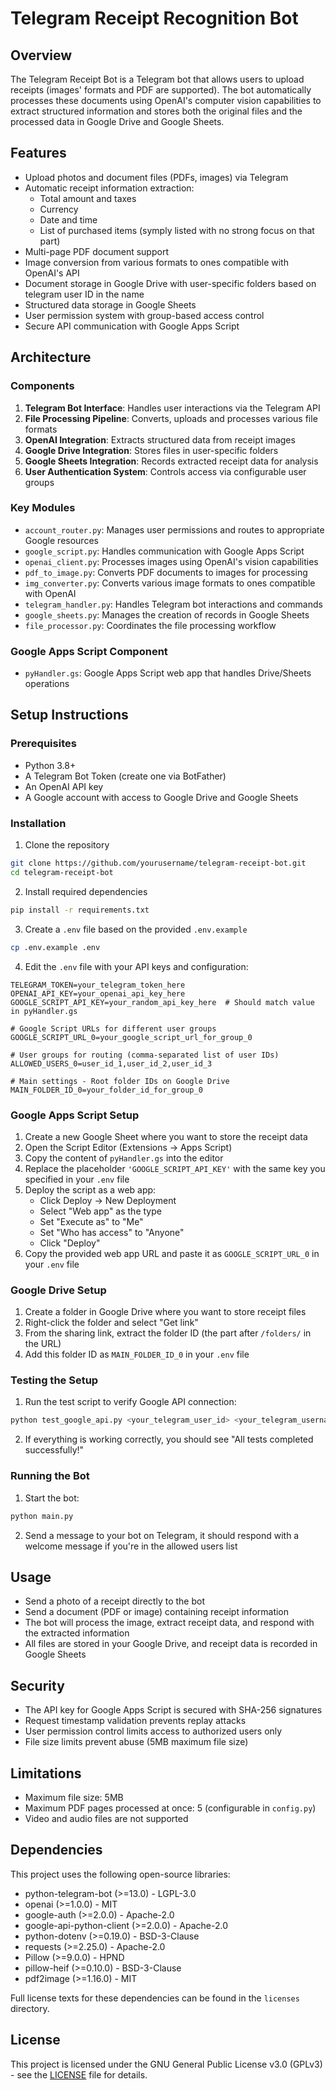 # Telegram Receipt Recognition Bot

## Overview
The Telegram Receipt Bot is a Telegram bot that allows users to upload receipts (images' formats and PDF are supported). The bot automatically processes these documents using OpenAI's computer vision capabilities to extract structured information and stores both the original files and the processed data in Google Drive and Google Sheets.

## Features
- Upload photos and document files (PDFs, images) via Telegram
- Automatic receipt information extraction:
  - Total amount and taxes
  - Currency
  - Date and time
  - List of purchased items (symply listed with no strong focus on that part)
- Multi-page PDF document support
- Image conversion from various formats to ones compatible with OpenAI's API
- Document storage in Google Drive with user-specific folders based on telegram user ID in the name 
- Structured data storage in Google Sheets
- User permission system with group-based access control
- Secure API communication with Google Apps Script

## Architecture

### Components
1. **Telegram Bot Interface**: Handles user interactions via the Telegram API
2. **File Processing Pipeline**: Converts, uploads and processes various file formats
3. **OpenAI Integration**: Extracts structured data from receipt images
4. **Google Drive Integration**: Stores files in user-specific folders
5. **Google Sheets Integration**: Records extracted receipt data for analysis
6. **User Authentication System**: Controls access via configurable user groups

### Key Modules
- `account_router.py`: Manages user permissions and routes to appropriate Google resources
- `google_script.py`: Handles communication with Google Apps Script
- `openai_client.py`: Processes images using OpenAI's vision capabilities
- `pdf_to_image.py`: Converts PDF documents to images for processing
- `img_converter.py`: Converts various image formats to ones compatible with OpenAI
- `telegram_handler.py`: Handles Telegram bot interactions and commands
- `google_sheets.py`: Manages the creation of records in Google Sheets
- `file_processor.py`: Coordinates the file processing workflow

### Google Apps Script Component
- `pyHandler.gs`: Google Apps Script web app that handles Drive/Sheets operations

## Setup Instructions

### Prerequisites
- Python 3.8+
- A Telegram Bot Token (create one via BotFather)
- An OpenAI API key
- A Google account with access to Google Drive and Google Sheets

### Installation

1. Clone the repository
```bash
git clone https://github.com/yourusername/telegram-receipt-bot.git
cd telegram-receipt-bot
```

2. Install required dependencies
```bash
pip install -r requirements.txt
```

3. Create a `.env` file based on the provided `.env.example`
```bash
cp .env.example .env
```

4. Edit the `.env` file with your API keys and configuration:
```
TELEGRAM_TOKEN=your_telegram_token_here
OPENAI_API_KEY=your_openai_api_key_here
GOOGLE_SCRIPT_API_KEY=your_random_api_key_here  # Should match value in pyHandler.gs

# Google Script URLs for different user groups
GOOGLE_SCRIPT_URL_0=your_google_script_url_for_group_0

# User groups for routing (comma-separated list of user IDs)
ALLOWED_USERS_0=user_id_1,user_id_2,user_id_3

# Main settings - Root folder IDs on Google Drive
MAIN_FOLDER_ID_0=your_folder_id_for_group_0
```

### Google Apps Script Setup

1. Create a new Google Sheet where you want to store the receipt data
2. Open the Script Editor (Extensions → Apps Script)
3. Copy the content of `pyHandler.gs` into the editor
4. Replace the placeholder `'GOOGLE_SCRIPT_API_KEY'` with the same key you specified in your `.env` file
5. Deploy the script as a web app:
   - Click Deploy → New Deployment
   - Select "Web app" as the type
   - Set "Execute as" to "Me"
   - Set "Who has access" to "Anyone"
   - Click "Deploy"
6. Copy the provided web app URL and paste it as `GOOGLE_SCRIPT_URL_0` in your `.env` file

### Google Drive Setup

1. Create a folder in Google Drive where you want to store receipt files
2. Right-click the folder and select "Get link"
3. From the sharing link, extract the folder ID (the part after `/folders/` in the URL)
4. Add this folder ID as `MAIN_FOLDER_ID_0` in your `.env` file

### Testing the Setup

1. Run the test script to verify Google API connection:
```bash
python test_google_api.py <your_telegram_user_id> <your_telegram_username>
```

2. If everything is working correctly, you should see "All tests completed successfully!"

### Running the Bot

1. Start the bot:
```bash
python main.py
```

2. Send a message to your bot on Telegram, it should respond with a welcome message if you're in the allowed users list

## Usage

- Send a photo of a receipt directly to the bot
- Send a document (PDF or image) containing receipt information
- The bot will process the image, extract receipt data, and respond with the extracted information
- All files are stored in your Google Drive, and receipt data is recorded in Google Sheets

## Security

- The API key for Google Apps Script is secured with SHA-256 signatures
- Request timestamp validation prevents replay attacks
- User permission control limits access to authorized users only
- File size limits prevent abuse (5MB maximum file size)

## Limitations

- Maximum file size: 5MB
- Maximum PDF pages processed at once: 5 (configurable in `config.py`)
- Video and audio files are not supported

## Dependencies

This project uses the following open-source libraries:

- python-telegram-bot (>=13.0) - LGPL-3.0
- openai (>=1.0.0) - MIT
- google-auth (>=2.0.0) - Apache-2.0
- google-api-python-client (>=2.0.0) - Apache-2.0
- python-dotenv (>=0.19.0) - BSD-3-Clause
- requests (>=2.25.0) - Apache-2.0
- Pillow (>=9.0.0) - HPND
- pillow-heif (>=0.10.0) - BSD-3-Clause
- pdf2image (>=1.16.0) - MIT

Full license texts for these dependencies can be found in the `licenses` directory.

## License

This project is licensed under the GNU General Public License v3.0 (GPLv3) - see the [LICENSE](LICENSE) file for details.
